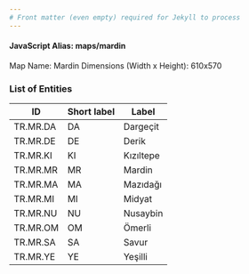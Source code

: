 ```yaml
---
# Front matter (even empty) required for Jekyll to process
---
```


#### JavaScript Alias: maps/mardin

Map Name: Mardin
Dimensions (Width x Height): 610x570





### List of Entities

ID | Short label | Label
---|---|---|
TR.MR.DA | DA | Dargeçit
TR.MR.DE | DE | Derik
TR.MR.KI | KI | Kızıltepe
TR.MR.MR | MR | Mardin		
TR.MR.MA | MA | Mazıdağı
TR.MR.MI | MI | Midyat
TR.MR.NU | NU | Nusaybin
TR.MR.OM | OM | Ömerli		
TR.MR.SA | SA | Savur
TR.MR.YE | YE | Yeşilli